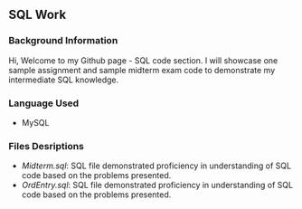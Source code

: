 ## SQL Work 

### Background Information 
Hi, Welcome to my Github page - SQL code section.
I will showcase one sample assignment and sample midterm exam code to demonstrate my intermediate SQL knowledge.

### Language Used 
- MySQL

### Files Desriptions 
- *Midterm.sql*: SQL file demonstrated proficiency in understanding of SQL code based on the problems presented.
- *OrdEntry.sql*: SQL file demonstrated proficiency in understanding of SQL code based on the problems presented.
